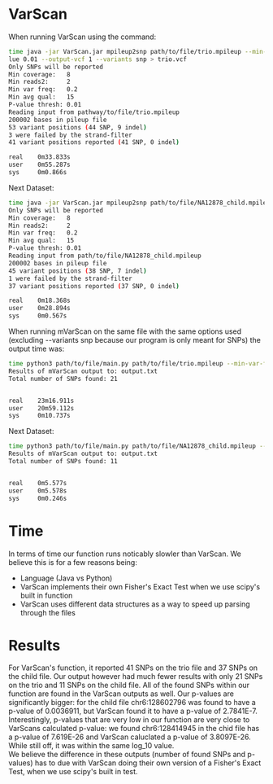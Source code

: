 # VarScan
When running VarScan using the command:
```bash
time java -jar VarScan.jar mpileup2snp path/to/file/trio.mpileup --min-var-frequency 0.2 --min-freq-for-hom 0.8 --p-va
lue 0.01 --output-vcf 1 --variants snp > trio.vcf
Only SNPs will be reported
Min coverage:   8
Min reads2:     2
Min var freq:   0.2
Min avg qual:   15
P-value thresh: 0.01
Reading input from pathway/to/file/trio.mpileup
200002 bases in pileup file
53 variant positions (44 SNP, 9 indel)
3 were failed by the strand-filter
41 variant positions reported (41 SNP, 0 indel)

real    0m33.833s
user    0m55.287s
sys     0m0.866s
```
Next Dataset:
```bash
time java -jar VarScan.jar mpileup2snp path/to/file/NA12878_child.mpileup --min-var-frequency 0.2 --min-freq-for-hom 0.8 --p-value 0.01 --output-vcf 1 --variants snp > trio.vcf
Only SNPs will be reported
Min coverage:   8
Min reads2:     2
Min var freq:   0.2
Min avg qual:   15
P-value thresh: 0.01
Reading input from path/to/file/NA12878_child.mpileup
200002 bases in pileup file
45 variant positions (38 SNP, 7 indel)
1 were failed by the strand-filter
37 variant positions reported (37 SNP, 0 indel)

real    0m18.368s
user    0m28.894s
sys     0m0.567s
```
   
When running mVarScan on the same file with the same options used (excluding --variants snp because our program is only meant for SNPs) the output time was:
```bash
time python3 path/to/file/main.py path/to/file/trio.mpileup --min-var-frequency 0.2 --min-freq-for-hom 0.8 --pvalue 0.01 --out output.txt --tab 1
Results of mVarScan output to: output.txt
Total number of SNPs found: 21


real    23m16.911s
user    20m59.112s
sys     0m10.737s
```
Next Dataset:
```bash
time python3 path/to/file/main.py path/to/file/NA12878_child.mpileup --min-var-frequency 0.2 --min-freq-for-hom 0.8 --pvalue 0.01 --out output.txt --tab 1
Results of mVarScan output to: output.txt
Total number of SNPs found: 11


real    0m5.577s
user    0m5.578s
sys     0m0.246s
```
  
  
# Time
In terms of time our function runs noticably slowler than VarScan. We believe this is for a few reasons being:   
* Language (Java vs Python)
* VarScan implements their own Fisher's Exact Test when we use scipy's built in function
* VarScan uses different data structures as a way to speed up parsing through the files

  
# Results
For VarScan's function, it reported 41 SNPs on the trio file and 37 SNPs on the child file. Our output however had much fewer results with only 21 SNPs on the trio and 11 SNPs on the child file. All of the found SNPs within our function are found in the VarScan outputs as well. Our p-values are significantly bigger: for the child file chr6:128602796 was found to have a p-value of 0.0036911, but VarScan found it to have a p-value of 2.7841E-7. Interestingly, p-values that are very low in our function are very close to VarScans calculated p-value: we found chr6:128414945 in the chid file has a p-value of 7.619E-26 and VarScan caluclated a p-value of 3.8097E-26. While still off, it was within the same log_10 value.   
We believe the difference in these outputs (number of found SNPs and p-values) has to due with VarScan doing their own version of a Fisher's Exact Test, when we use scipy's built in test.
